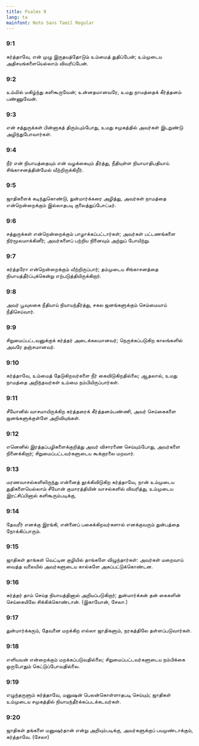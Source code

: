 ```yaml
---
title: Psalms 9
lang: ta
mainfont: Noto Sans Tamil Regular
---
```


###  9:1

கர்த்தாவே, என் முழு இருதயத்தோடும் உம்மைத் துதிப்பேன்; உம்முடைய அதிசயங்களையெல்லாம் விவரிப்பேன்.

###  9:2

உம்மில் மகிழ்ந்து களிகூருவேன்; உன்னதமானவரே, உமது நாமத்தைக் கீர்த்தனம் பண்ணுவேன்.

###  9:3

என் சத்துருக்கள் பின்னாகத் திரும்பும்போது, உமது சமுகத்தில் அவர்கள் இடறுண்டு அழிந்துபோவார்கள்.

###  9:4

நீர் என் நியாயத்தையும் என் வழக்கையும் தீர்த்து, நீதியுள்ள நியாயாதிபதியாய் சிங்காசனத்தின்மேல் வீற்றிருக்கிறீர்.

###  9:5

ஜாதிகளைக் கடிந்துகொண்டு, துன்மார்க்கரை அழித்து, அவர்கள் நாமத்தை என்றென்றைக்கும் இல்லாதபடி குலைத்துப்போட்டீர்.

###  9:6

சத்துருக்கள் என்றென்றைக்கும் பாழாக்கப்பட்டார்கள்; அவர்கள் பட்டணங்களை நிர்மூலமாக்கினீர்; அவர்களைப் பற்றிய நினைவும் அற்றுப் போயிற்று.

###  9:7

கர்த்தரோ என்றென்றைக்கும் வீற்றிருப்பார்; தம்முடைய சிங்காசனத்தை நியாயத்தீர்ப்புக்கென்று எற்படுத்தியிருக்கிறார்.

###  9:8

அவர் பூவுலகை நீதியாய் நியாயந்தீர்த்து, சகல ஜனங்களுக்கும் செம்மையாய் நீதிசெய்வார்.

###  9:9

சிறுமைப்பட்டவனுக்குக் கர்த்தர் அடைக்கலமானவர்; நெருக்கப்படுகிற காலங்களில் அவரே தஞ்சமானவர்.

###  9:10

கர்த்தாவே, உம்மைத் தேடுகிறவர்களை நீர் கைவிடுகிறதில்லை; ஆதலால், உமது நாமத்தை அறிந்தவர்கள் உம்மை நம்பியிருப்பார்கள்.

###  9:11

சீயோனில் வாசமாயிருக்கிற கர்த்தரைக் கீர்த்தனம்பண்ணி, அவர் செய்கைகளை ஜனங்களுக்குள்ளே அறிவியுங்கள்.

###  9:12

எனெனில் இரத்தப்பழிகளைக்குறித்து அவர் விசாரணை செய்யும்போது, அவர்களை நினைக்கிறார்; சிறுமைப்பட்டவர்களுடைய கூக்குரலை மறவார்.

###  9:13

மரணவாசல்களிலிருந்து என்னைத் தூக்கிவிடுகிற கர்த்தாவே, நான் உம்முடைய துதிகளையெல்லாம் சீயோன் குமாரத்தியின் வாசல்களில் விவரித்து, உம்முடைய இரட்சிப்பினால் களிகூரும்படிக்கு,

###  9:14

தேவரீர் எனக்கு இரங்கி, என்னைப் பகைக்கிறவர்களால் எனக்குவரும் துன்பத்தை நோக்கிப்பாரும்.

###  9:15

ஜாதிகள் தாங்கள் வெட்டின குழியில் தாங்களே விழுந்தார்கள்: அவர்கள் மறைவாய் வைத்த வலையில் அவர்களுடைய கால்களே அகப்பட்டுக்கொண்டன.

###  9:16

கர்த்தர் தாம் செய்த நியாயத்தினால் அறியப்படுகிறார்; துன்மார்க்கன் தன் கைகளின் செய்கையிலே சிக்கிக்கொண்டான். (இகாயோன், சேலா.)

###  9:17

துன்மார்க்கரும், தேவனை மறக்கிற எல்லா ஜாதிகளும், நரகத்திலே தள்ளப்படுவார்கள்.

###  9:18

எளியவன் என்றைக்கும் மறக்கப்படுவதில்லை; சிறுமைப்பட்டவர்களுடைய நம்பிக்கை ஒருபோதும் கெட்டுப்போவதில்லை.

###  9:19

எழுந்தருளும் கர்த்தாவே, மனுஷன் பெலன்கொள்ளாதபடி செய்யும்; ஜாதிகள் உம்முடைய சமுகத்தில் நியாயந்தீர்க்கப்படக்கடவர்கள்.

###  9:20

ஜாதிகள் தங்களை மனுஷர்தான் என்று அறியும்படிக்கு, அவர்களுக்குப் பயமுண்டாக்கும், கர்த்தாவே. (சேலா)

